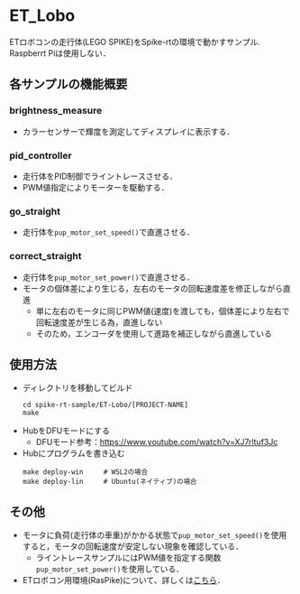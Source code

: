 # ET_Lobo
ETロボコンの走行体(LEGO SPIKE)をSpike-rtの環境で動かすサンプル.<br>
Raspberrt Piは使用しない．<br>

## 各サンプルの機能概要

### brightness_measure
- カラーセンサーで輝度を測定してディスプレイに表示する．
### pid_controller
- 走行体をPID制御でライントレースさせる．
- PWM値指定によりモーターを駆動する．
### go_straight
- 走行体を```pup_motor_set_speed()```で直進させる．

### correct_straight
- 走行体を```pup_motor_set_power()```で直進させる．
- モータの個体差により生じる，左右のモータの回転速度差を修正しながら直進
    - 単に左右のモータに同じPWM値(速度)を渡しても，個体差により左右で回転速度差が生じる為，直進しない
    - そのため，エンコーダを使用して進路を補正しながら直進している

## 使用方法
- ディレクトリを移動してビルド
    ```
    cd spike-rt-sample/ET-Lobo/[PROJECT-NAME]
    make
    ```
- HubをDFUモードにする
    - DFUモード参考：https://www.youtube.com/watch?v=XJ7rltuf3Jc
- Hubにプログラムを書き込む
    ```
    make deploy-win     # WSL2の場合
    make deploy-lin     # Ubuntu(ネイティブ)の場合
    ```

## その他
- モータに負荷(走行体の車重)がかかる状態で```pup_motor_set_speed()```を使用すると，モータの回転速度が安定しない現象を確認している．
    - ライントレースサンプルにはPWM値を指定する関数```pup_motor_set_power()```を使用している．
- ETロボコン用環境(RasPike)について、詳しくは[こちら](https://github.com/ETrobocon/RasPike)．